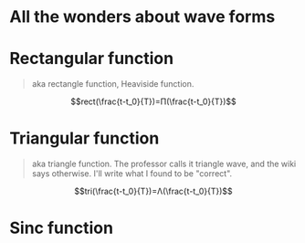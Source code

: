 # All the wonders about wave forms

# Rectangular function
> aka rectangle function, Heaviside function.

$$rect(\frac{t-t_0}{T})=Π(\frac{t-t_0}{T})$$

# Triangular function
> aka triangle function.
> The professor calls it triangle wave, and the wiki says otherwise. I'll write what I found to be "correct".

$$tri(\frac{t-t_0}{T})=Λ(\frac{t-t_0}{T})$$

# Sinc function
> 